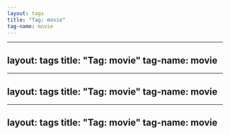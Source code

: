 ```yaml
---
layout: tags
title: "Tag: movie"
tag-name: movie
---
```

---
layout: tags
title: "Tag: movie"
tag-name: movie
---
---
layout: tags
title: "Tag: movie"
tag-name: movie
---
---
layout: tags
title: "Tag: movie"
tag-name: movie
---
